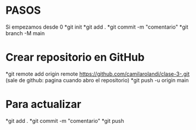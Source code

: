 # **PASOS**
Si empezamos desde 0
*git init
*git add . 
*git commit -m "comentario"
*git branch -M main

# **Crear repositorio en GitHub**
*git remote add origin remote https://github.com/camilarolandi/clase-3-.git (sale de github: pagina cuando abro el repositorio)
*git push -u origin main

# **Para actualizar**
*git add . 
*git commit -m "comentario"
*git push